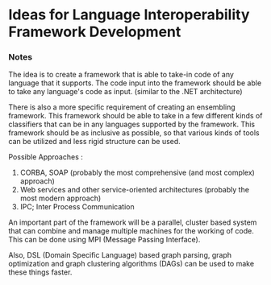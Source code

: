 # Ideas for Language Interoperability Framework Development


### Notes

The idea is to create a framework that is able to take-in code of any language that it supports. The code input into the framework should be able to take any language's code as input. (similar to the .NET architecture)

There is also a more specific requirement of creating an ensembling framework. This framework should be able to take in a few different kinds of classifiers that can be in any languages supported by the framework. This framework should be as inclusive as possible, so that various kinds of tools can be utilized and less rigid structure can be used.

Possible Approaches :

1. CORBA, SOAP (probably the most comprehensive (and most complex) approach)
2. Web services and other service-oriented architectures (probably the most modern approach)
3. IPC; Inter Process Communication

An important part of the framework will be a parallel, cluster based system that can combine and manage multiple machines for the working of code. This can be done using MPI (Message Passing Interface).

Also, DSL (Domain Specific Language) based graph parsing, graph optimization and graph clustering algorithms (DAGs) can be used to make these things faster.

